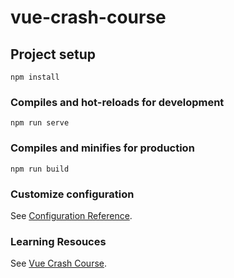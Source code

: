 # vue-crash-course

## Project setup
```
npm install
```

### Compiles and hot-reloads for development
```
npm run serve
```

### Compiles and minifies for production
```
npm run build
```

### Customize configuration
See [Configuration Reference](https://cli.vuejs.org/config/).
### Learning Resouces
See [Vue Crash Course](https://www.youtube.com/watch?v=XlIJA1EJ1Sw).

